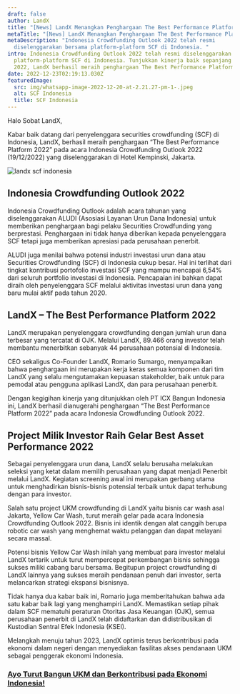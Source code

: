 ```yaml
---
draft: false
author: LandX
title: "[News] LandX Menangkan Penghargaan The Best Performance Platform 2022!"
metaTitle: "[News] LandX Menangkan Penghargaan The Best Performance Platform 2022!"
metaDescription: "Indonesia Crowdfunding Outlook 2022 telah resmi
  diselenggarakan bersama platform-platform SCF di Indonesia. "
intro: Indonesia Crowdfunding Outlook 2022 telah resmi diselenggarakan bersama
  platform-platform SCF di Indonesia. Tunjukkan kinerja baik sepanjang tahun
  2022, LandX berhasil meraih penghargaan The Best Performance Platform.
date: 2022-12-23T02:19:13.030Z
featuredImage:
  src: img/whatsapp-image-2022-12-20-at-2.21.27-pm-1-.jpeg
  alt: SCF Indonesia
  title: SCF Indonesia
---
```

Halo Sobat LandX, 

Kabar baik datang dari penyelenggara securities crowdfunding (SCF) di Indonesia, LandX, berhasil meraih penghargaan “The Best Performance Platform 2022” pada acara Indonesia Crowdfunding Outlook 2022 (19/12/2022) yang diselenggarakan di Hotel Kempinski, Jakarta. 

![landx scf indonesia](https://lh6.googleusercontent.com/ff69QBLAboFQDDirxUgDy92kIoqQn8Il59OshlaVTsLE9i4g8bMK746fZ1K7VLGhaR1exSCcMz-BO3_wQwQB5X5PUH94oZHppf4wy67bdACD-CTGQ7QVVI-KDkIX-2Zs7I5vX-p8m2rw9nntrax4fv0Vz2zHRRpx8wLo2NRajLWr_DZF2rn0N9ZrSmk5TQ "landx scf indonesia")

## Indonesia Crowdfunding Outlook 2022

Indonesia Crowdfunding Outlook adalah acara tahunan yang diselenggarakan ALUDI (Asosiasi Layanan Urun Dana Indonesia) untuk memberikan penghargaan bagi pelaku Securities Crowdfunding yang berprestasi. Penghargaan ini tidak hanya diberikan kepada penyelenggara SCF tetapi juga memberikan apresiasi pada perusahaan penerbit. 

ALUDI juga menilai bahwa potensi industri investasi urun dana atau Securities Crowdfunding (SCF) di Indonesia cukup besar. Hal ini terlihat dari tingkat kontribusi portofolio investasi SCF yang mampu mencapai 6,54% dari seluruh portfolio investasi di Indonesia. Pencapaian ini bahkan dapat diraih oleh penyelenggara SCF melalui aktivitas investasi urun dana yang baru mulai aktif pada tahun 2020.

## LandX – The Best Performance Platform 2022

LandX merupakan penyelenggara crowdfunding dengan jumlah urun dana terbesar yang tercatat di OJK. Melalui LandX, 89.466 orang investor telah membantu menerbitkan sebanyak 44 perusahaan potensial di Indonesia.

CEO sekaligus Co-Founder LandX, Romario Sumargo, menyampaikan bahwa penghargaan ini merupakan kerja keras semua komponen dari tim LandX yang selalu mengutamakan kepuasan stakeholder, baik untuk para pemodal atau pengguna aplikasi LandX, dan para perusahaan penerbit.

Dengan kegigihan kinerja yang ditunjukkan oleh PT ICX Bangun Indonesia ini, LandX berhasil dianugerahi penghargaan “The Best Performance Platform 2022” pada acara Indonesia Crowdfunding Outlook 2022.

## Project Milik Investor Raih Gelar Best Asset Performance 2022

Sebagai penyelenggara urun dana, LandX selalu berusaha melakukan seleksi yang ketat dalam memilih perusahaan yang dapat menjadi Penerbit melalui LandX. Kegiatan screening awal ini merupakan gerbang utama untuk menghadirkan bisnis-bisnis potensial terbaik untuk dapat terhubung dengan para investor.

Salah satu project UKM crowdfunding di LandX yaitu bisnis car wash asal Jakarta, Yellow Car Wash, turut meraih gelar pada acara Indonesia Crowdfunding Outlook 2022. Bisnis ini identik dengan alat canggih berupa robotic car wash yang menghemat waktu pelanggan dan dapat melayani secara massal.

Potensi bisnis Yellow Car Wash inilah yang membuat para investor melalui LandX tertarik untuk turut mempercepat perkembangan bisnis sehingga sukses miliki cabang baru bersama. Begitupun project crowdfunding di LandX lainnya yang sukses meraih pendanaan penuh dari investor, serta melancarkan strategi ekspansi bisnisnya.

Tidak hanya dua kabar baik ini, Romario juga memberitahukan bahwa ada satu kabar baik lagi yang menghampiri LandX. Memastikan setiap pihak dalam SCF mematuhi peraturan Otoritas Jasa Keuangan (OJK), semua perusahaan penerbit di LandX telah didaftarkan dan didistribusikan di Kustodian Sentral Efek Indonesia (KSEI).

Melangkah menuju tahun 2023, LandX optimis terus berkontribusi pada ekonomi dalam negeri dengan menyediakan fasilitas akses pendanaan UKM sebagai penggerak ekonomi Indonesia.

### [A﻿yo Turut Bangun UKM dan Berkontribusi pada Ekonomi Indonesia!](https://app.landx.id/?utm_source=Organic+Page&utm_medium=Content+Blog&utm_campaign=BlogLandX&utm_id=Blog)